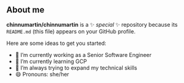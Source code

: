 ## About me

**chinnumartin/chinnumartin** is a ✨ _special_ ✨ repository because its `README.md` (this file) appears on your GitHub profile.

Here are some ideas to get you started:

- 🔭 I’m currently working as a Senior Software Engineer
- 🌱 I’m currently learning GCP  
- 👯 I’m always trying to expand my technical skills
- 😄 Pronouns: she/her
